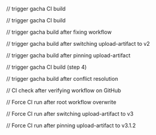 
// trigger gacha CI build

// trigger gacha CI build

// trigger gacha build after fixing workflow

// trigger gacha build after switching upload-artifact to v2

// trigger gacha build after pinning upload-artifact

// trigger gacha CI build (step 4)

// trigger gacha build after conflict resolution

// CI check after verifying workflow on GitHub

// Force CI run after root workflow overwrite

// Force CI run after switching upload-artifact to v3

// Force CI run after pinning upload-artifact to v3.1.2
